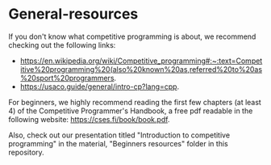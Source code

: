 # General-resources

If you don't know what competitive programming is about, we recommend checking out the following links:
- https://en.wikipedia.org/wiki/Competitive_programming#:~:text=Competitive%20programming%20(also%20known%20as,referred%20to%20as%20sport%20programmers.
- https://usaco.guide/general/intro-cp?lang=cpp.

For beginners, we highly recommend reading the first few chapters (at least 4) of the Competitive Programmer's Handbook, a free pdf readable in the following website: https://cses.fi/book/book.pdf. 

Also, check out our presentation titled "Introduction to competitive programming" in the material, "Beginners resources" folder in this repository.
